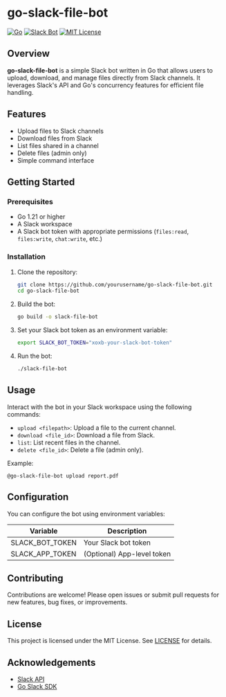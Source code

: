 # go-slack-file-bot

[![Go](https://img.shields.io/badge/Go-1.21-blue?logo=go)](https://golang.org/)
[![Slack Bot](https://img.shields.io/badge/Bot-Slack-4A154B?logo=slack)](https://api.slack.com/bot-users)
[![MIT License](https://img.shields.io/badge/License-MIT-yellow.svg)](LICENSE)
<!-- [![Build Status](https://img.shields.io/github/actions/workflow/status/yourusername/go-slack-file-bot/ci.yml?branch=main)](https://github.com/yourusername/go-slack-file-bot/actions) -->
<!-- [![Go Report Card](https://goreportcard.com/badge/github.com/yourusername/go-slack-file-bot)](https://goreportcard.com/report/github.com/yourusername/go-slack-file-bot) -->
<!-- [![Issues](https://img.shields.io/github/issues/yourusername/go-slack-file-bot)](https://github.com/yourusername/go-slack-file-bot/issues) -->
<!-- [![Last Commit](https://img.shields.io/github/last-commit/yourusername/go-slack-file-bot)](https://github.com/yourusername/go-slack-file-bot/commits/main) -->


## Overview

**go-slack-file-bot** is a simple Slack bot written in Go that allows users to upload, download, and manage files directly from Slack channels. It leverages Slack's API and Go's concurrency features for efficient file handling.

## Features

- Upload files to Slack channels
- Download files from Slack
- List files shared in a channel
- Delete files (admin only)
- Simple command interface

## Getting Started

### Prerequisites

- Go 1.21 or higher
- A Slack workspace
- A Slack bot token with appropriate permissions (`files:read`, `files:write`, `chat:write`, etc.)

### Installation

1. Clone the repository:
    ```bash
    git clone https://github.com/yourusername/go-slack-file-bot.git
    cd go-slack-file-bot
    ```

2. Build the bot:
    ```bash
    go build -o slack-file-bot
    ```

3. Set your Slack bot token as an environment variable:
    ```bash
    export SLACK_BOT_TOKEN="xoxb-your-slack-bot-token"
    ```

4. Run the bot:
    ```bash
    ./slack-file-bot
    ```

## Usage

Interact with the bot in your Slack workspace using the following commands:

- `upload <filepath>`: Upload a file to the current channel.
- `download <file_id>`: Download a file from Slack.
- `list`: List recent files in the channel.
- `delete <file_id>`: Delete a file (admin only).

Example:
```
@go-slack-file-bot upload report.pdf
```

## Configuration

You can configure the bot using environment variables:

| Variable           | Description                |
|--------------------|---------------------------|
| SLACK_BOT_TOKEN    | Your Slack bot token      |
| SLACK_APP_TOKEN    | (Optional) App-level token|

## Contributing

Contributions are welcome! Please open issues or submit pull requests for new features, bug fixes, or improvements.

## License

This project is licensed under the MIT License. See [LICENSE](LICENSE) for details.

## Acknowledgements

- [Slack API](https://api.slack.com/)
- [Go Slack SDK](https://github.com/slack-go/slack)
